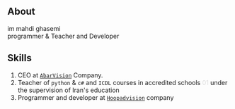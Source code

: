  ## About
<p>im mahdi ghasemi<br>
programmer & Teacher and Developer</p>

## Skills
1. CEO at <a href='https://github.com/abarvision/'>`AbarVision`</a> Company.
2. Teacher of `python` & `c#` and `ICDL` courses in accredited schools <span style='color: #ddd'>01</span> under the supervision of Iran's education
3. Programmer and developer at <a href='https://github.com//hoopadvision/'>`Hoopadvision`</a> company

